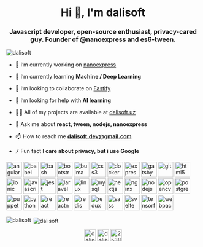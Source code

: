 <h1 align="center">Hi 👋, I'm dalisoft</h1>
<h3 align="center">Javascript developer, open-source enthusiast, privacy-cared guy. Founder of @nanoexpress and es6-tween.</h3>

<p align="left"> <img src="https://komarev.com/ghpvc/?username=dalisoft" alt="dalisoft" /> </p>

- 🔭 I’m currently working on [nanoexpress](nanoexpress.js.org)

- 🌱 I’m currently learning **Machine / Deep Learning**

- 👯 I’m looking to collaborate on [Fastify](fastify.io)

- 🤝 I’m looking for help with **AI learning**

- 👨‍💻 All of my projects are available at [dalisoft.uz](dalisoft.uz)

- 💬 Ask me about **react, tween, nodejs, nanoexpress**

- 📫 How to reach me **dalisoft.dev@gmail.com**

- ⚡ Fun fact **I care about privacy, but i use Google**

<p align="left"><img src="https://devicons.github.io/devicon/devicon.git/icons/angularjs/angularjs-original.svg" alt="angularjs" width="40" height="40"/> <img src="https://www.vectorlogo.zone/logos/babeljs/babeljs-icon.svg" alt="babel" width="40" height="40"/> <img src="https://www.vectorlogo.zone/logos/gnu_bash/gnu_bash-icon.svg" alt="bash" width="40" height="40"/> <img src="https://devicons.github.io/devicon/devicon.git/icons/bootstrap/bootstrap-plain.svg" alt="bootstrap" width="40" height="40"/> <img src="https://raw.githubusercontent.com/gilbarbara/logos/804dc257b59e144eaca5bc6ffd16949752c6f789/logos/bulma.svg" alt="bulma" width="40" height="40"/> <img src="https://devicons.github.io/devicon/devicon.git/icons/css3/css3-original-wordmark.svg" alt="css3" width="40" height="40"/> <img src="https://devicons.github.io/devicon/devicon.git/icons/docker/docker-original-wordmark.svg" alt="docker" width="40" height="40"/> <img src="https://devicons.github.io/devicon/devicon.git/icons/express/express-original-wordmark.svg" alt="express" width="40" height="40"/> <img src="https://www.vectorlogo.zone/logos/gatsbyjs/gatsbyjs-icon.svg" alt="gatsby" width="40" height="40"/> <img src="https://www.vectorlogo.zone/logos/git-scm/git-scm-icon.svg" alt="git" width="40" height="40"/> <img src="https://devicons.github.io/devicon/devicon.git/icons/html5/html5-original-wordmark.svg" alt="html5" width="40" height="40"/> <img src="https://upload.wikimedia.org/wikipedia/commons/d/d1/Ionic_Logo.svg" alt="ionic" width="40" height="40"/> <img src="https://devicons.github.io/devicon/devicon.git/icons/javascript/javascript-original.svg" alt="javascript" width="40" height="40"/> <img src="https://i.ibb.co/Yj6p14L/jest.png" alt="jest" width="40" height="40"/> <img src="https://devicons.github.io/devicon/devicon.git/icons/laravel/laravel-plain-wordmark.svg" alt="laravel" width="40" height="40"/> <img src="https://devicons.github.io/devicon/devicon.git/icons/linux/linux-original.svg" alt="linux" width="40" height="40"/> <img src="https://devicons.github.io/devicon/devicon.git/icons/mysql/mysql-original-wordmark.svg" alt="mysql" width="40" height="40"/> <img src="https://cdn.worldvectorlogo.com/logos/nextjs-3.svg" alt="nextjs" width="40" height="40"/> <img src="https://devicons.github.io/devicon/devicon.git/icons/nginx/nginx-original.svg" alt="nginx" width="40" height="40"/> <img src="https://devicons.github.io/devicon/devicon.git/icons/nodejs/nodejs-original-wordmark.svg" alt="nodejs" width="40" height="40"/> <img src="https://www.vectorlogo.zone/logos/opencv/opencv-icon.svg" alt="opencv" width="40" height="40"/> <img src="https://devicons.github.io/devicon/devicon.git/icons/postgresql/postgresql-original-wordmark.svg" alt="postgresql" width="40" height="40"/> <img src="https://i.ibb.co/Qk299CX/puppeteer.png" alt="puppeteer" width="40" height="40"/> <img src="https://devicons.github.io/devicon/devicon.git/icons/python/python-original.svg" alt="python" width="40" height="40"/> <img src="https://devicons.github.io/devicon/devicon.git/icons/react/react-original-wordmark.svg" alt="react" width="40" height="40"/> <img src="https://reactnative.dev/img/header_logo.svg" alt="reactnative" width="40" height="40"/> <img src="https://devicons.github.io/devicon/devicon.git/icons/redis/redis-original-wordmark.svg" alt="redis" width="40" height="40"/> <img src="https://devicons.github.io/devicon/devicon.git/icons/redux/redux-original.svg" alt="redux" width="40" height="40"/> <img src="https://devicons.github.io/devicon/devicon.git/icons/sass/sass-original.svg" alt="sass" width="40" height="40"/> <img src="https://upload.wikimedia.org/wikipedia/commons/thumb/1/1b/Svelte_Logo.svg/498px-Svelte_Logo.svg.png" alt="svelte" width="40" height="40"/> <img src="https://www.vectorlogo.zone/logos/tensorflow/tensorflow-icon.svg" alt="tensorflow" width="40" height="40"/> <img src="https://devicons.github.io/devicon/devicon.git/icons/webpack/webpack-original.svg" alt="webpack" width="40" height="40"/></p>

<p><img align="left" src="https://github-readme-stats.vercel.app/api/top-langs/?username=dalisoft&layout=compact&hide=html" alt="dalisoft" /></p>

<p>&nbsp;<img align="center" src="https://github-readme-stats.vercel.app/api?username=dalisoft&show_icons=true" alt="dalisoft" /></p>

<p align="center">
<a href="https://twitter.com/dalisoft" target="blank"><img align="center" src="https://cdn.jsdelivr.net/npm/simple-icons@3.0.1/icons/twitter.svg" alt="dalisoft" height="30" width="30" /></a>
<a href="https://linkedin.com/in/dalisoft" target="blank"><img align="center" src="https://cdn.jsdelivr.net/npm/simple-icons@3.0.1/icons/linkedin.svg" alt="dalisoft" height="30" width="30" /></a>
<a href="https://stackoverflow.com/users/2538318" target="blank"><img align="center" src="https://cdn.jsdelivr.net/npm/simple-icons@3.0.1/icons/stackoverflow.svg" alt="2538318" height="30" width="30" /></a>
</p>
